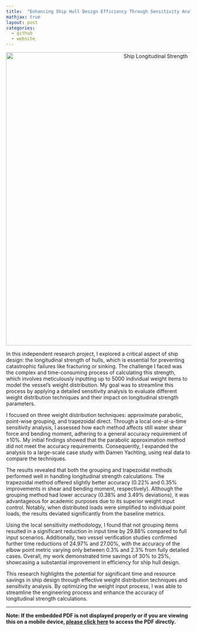 ```yaml
---
title:  "Enhancing Ship Hull Design Efficiency Through Sensitivity Analysis"
mathjax: true
layout: post
categories: 
  = github
  - website
---
```


<div style="text-align: center;">
  <img src="http://kodendaal.github.io/assets/ship_long_logo.png" alt="Ship Longitudinal Strength" style="width: 800px; height: auto;">
</div>

In this independent research project, I explored a critical aspect of ship design: the longitudinal strength of hulls, which is essential for preventing catastrophic failures like fracturing or sinking. The challenge I faced was the complex and time-consuming process of calculating this strength, which involves meticulously inputting up to 5000 individual weight items to model the vessel’s weight distribution. My goal was to streamline this process by applying a detailed sensitivity analysis to evaluate different weight distribution techniques and their impact on longitudinal strength parameters.

I focused on three weight distribution techniques: approximate parabolic, point-wise grouping, and trapezoidal direct. Through a local one-at-a-time sensitivity analysis, I assessed how each method affects still water shear force and bending moment, adhering to a general accuracy requirement of ±10%. My initial findings showed that the parabolic approximation method did not meet the accuracy requirements. Consequently, I expanded the analysis to a large-scale case study with Damen Yachting, using real data to compare the techniques.

The results revealed that both the grouping and trapezoidal methods performed well in handling longitudinal strength calculations. The trapezoidal method offered slightly better accuracy (0.22% and 0.35% improvements in shear and bending moment, respectively). Although the grouping method had lower accuracy (0.38% and 3.49% deviations), it was advantageous for academic purposes due to its superior weight input control. Notably, when distributed loads were simplified to individual point loads, the results deviated significantly from the baseline metrics.

Using the local sensitivity methodology, I found that not grouping items resulted in a significant reduction in input time by 29.88% compared to full input scenarios. Additionally, two vessel verification studies confirmed further time reductions of 24.97% and 27.00%, with the accuracy of the elbow point metric varying only between 0.3% and 2.3% from fully detailed cases. Overall, my work demonstrated time savings of 30% to 25%, showcasing a substantial improvement in efficiency for ship hull design.

This research highlights the potential for significant time and resource savings in ship design through effective weight distribution techniques and sensitivity analysis. By optimizing the weight input process, I was able to streamline the engineering process and enhance the accuracy of longitudinal strength calculations.

---

**Note: If the embedded PDF is not displayed properly or if you are viewing this on a mobile device, <a href="https://kodendaal.github.io/assets/project_independent.pdf" target="_blank">please click here</a> to access the PDF directly.**

<div id="adobe-dc-view" style="width: 100%;"></div>
<script src="https://acrobatservices.adobe.com/view-sdk/viewer.js"></script>
<script type="text/javascript">
	document.addEventListener("adobe_dc_view_sdk.ready", function(){ 
		var adobeDCView = new AdobeDC.View({clientId: "39900242628d43fcb69e35da520d8db8", divId: "adobe-dc-view"});
		adobeDCView.previewFile({
			content:{location: {url: "https://kodendaal.github.io/assets/project_independent.pdf"}},
			metaData:{fileName: "project_independent.pdf"}
		}, {embedMode: "IN_LINE"});
	});
</script>
